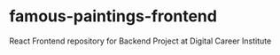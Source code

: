 # famous-paintings-frontend
React Frontend repository for Backend Project at Digital Career Institute
